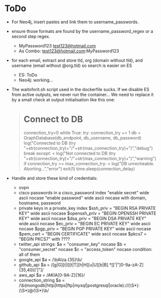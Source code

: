 # ToDo
* For Neo4j, insert pastes and link them to username_passwords.
* ensure those formats are found by the username_password_regex or a second step regex.
  * MyPassword123 test123@hotmail.com
  * As Combo: test123@hotmail.com:MyPassword123
* for each email, extract and store tld, org (domain without tld), and username (email without @org.tld) so search is easier on ES
  * ES: ToDo
  * Neo4j: working...
* The waitoforit.sh script used in the dockerfile sucks.
  If we disable ES from active outputs, we never run the container...
  We need to replace it by a small check at output initialisation like this one:

  >  # Connect to DB
  >  connection_try=0
  >  while True:
  >    try:
  >      connection_try += 1
  >      db = GraphDatabase(db_endpoint, db_username, db_password)
  >      log("Connected to DB (try "+str(connection_try)+"/"+str(max_connection_try)+")","debug")
  >      break
  >    except:
  <      log("Not connected to DB (try "+str(connection_try)+"/"+str(max_connection_try)+")","warning")
  >      if connection_try >= max_connection_try:
  <        log("DB unrecheable. Aborting...","error")
  >        exit(1)
  >      time.sleep(connection_delay)

* Handle and store these kind of credentials:
  * ovpn
  * cisco passwords in a cisco_password index
    "enable secret" wide ascii nocase
    "enable password" wide ascii nocase
    with domain, hostname, password
  * private keys in a private_key index
    $ssh_priv = "BEGIN RSA PRIVATE KEY" wide ascii nocase
    $openssh_priv = "BEGIN OPENSSH PRIVATE KEY" wide ascii nocase
    $dsa_priv = "BEGIN DSA PRIVATE KEY" wide ascii nocase
    $ec_priv = "BEGIN EC PRIVATE KEY" wide ascii nocase
    $pgp_priv = "BEGIN PGP PRIVATE KEY" wide ascii nocase
    $pem_cert = "BEGIN CERTIFICATE" wide ascii nocase
    $pkcs7 = "BEGIN PKCS7"
    with ????
  * twitter_api
    strings:
      $a = "consumer_key" nocase
      $b = "consumer_secret" nocase
      $c = "access_token" nocase
    condition:
      all of them
  * google_api
        $a = /\bAIza.{35}\b/
  * github_api
      $a = /[g|G][i|I][t|T][h|H][u|U][b|B].*[[\'|"]0-9a-zA-Z]{35,40}[\'|"]/
  * aws_api
    $a = /AKIA[0-9A-Z]{16}/
  * connection_string
    $a = /\b(mongodb|http|https|ftp|mysql|postgresql|oracle):\/\/(\S*):(\S*)@(\S*)\b/
